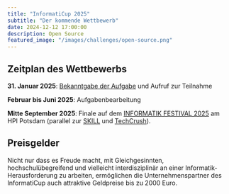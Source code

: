```yaml
---
title: "InformatiCup 2025"
subtitle: "Der kommende Wettbewerb"
date: 2024-12-12 17:00:00
description: Open Source
featured_image: "/images/challenges/open-source.png"
---
```


## Zeitplan des Wettbewerbs

**31\. Januar 2025**: [Bekanntgabe der Aufgabe](https://informaticup.gi.de/) und Aufruf zur Teilnahme

**Februar bis Juni 2025**: Aufgabenbearbeitung

**Mitte September 2025**: Finale auf dem [INFORMATIK FESTIVAL 2025](https://informatik2025.gi.de/) am HPI Potsdam (parallel zur [SKILL](https://skill.gi.de/) und [TechCrush](https://techcrush.org/)).

## Preisgelder

Nicht nur dass es Freude macht, mit Gleichgesinnten, hochschulübegreifend und vielleicht interdisziplinär an einer Informatik-Herausforderung zu arbeiten, ermöglichen die Unternehmenspartner des InformatiCup auch attraktive Geldpreise bis zu 2000 Euro.